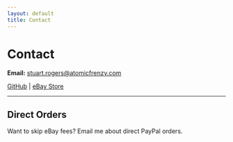 ```yaml
---
layout: default
title: Contact
---
```


# Contact

**Email:** [stuart.rogers@atomicfrenzy.com](mailto:stuart.rogers@atomicfrenzy.com)

[GitHub](https://github.com/rogersstuart) | [eBay Store](https://www.ebay.com/usr/yourstore)

---

## Direct Orders

Want to skip eBay fees? Email me about direct PayPal orders.

